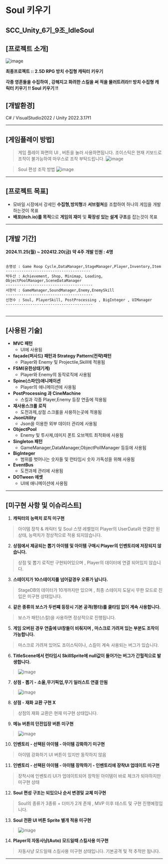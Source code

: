 Soul 키우기
=============
SCC_Unity_6기_9조_IdleSoul
-------------

## [프로젝트 소개]
![image](https://github.com/user-attachments/assets/498db46a-1225-4d20-8987-aa990e31a2e2)

**최종프로젝트 :: 2.5D RPG 방치 수집형 캐릭터 키우기**

**각종 영혼들을 수집하여 , 강해지고 화려한 스킬을 써 적을 물러트려라!!
방치 수집형 캐릭터 키우기 !! Soul 키우기 !!**

## [개발환경] 
C# / VisualStudio2022 / Unity 2022.3.17f1

---

## [게임플레이 방법]
> 게임 플레이 화면의 UI , 버튼을 눌러 사용하면됩니다.
> 조이스틱은 현재 키보드로 조작이 불가능하여 마우스로 조작 부탁드립니다.
![image](https://github.com/user-attachments/assets/8ee0b4fe-01dc-4857-a4a5-dd669d87c794)

> Soul 편성 조작 방법
![image](https://github.com/user-attachments/assets/ab7eb06e-c7c8-4a05-b5bb-2e832aee3979)


---
## [프로젝트 목표]
- 모바일 시장에서 강세인 **수집형,방치형**과 **서브컬쳐**를 조합하여 하나의 게임을 개발하는것이 목표
- **배포(itch.io)를 목적**으로 **게임의 재미** 및 **확장성 있는 설계 구조**를 잡는것이 목표

---
## [개발 기간]
**2024.11.25(월) ~ 202412.20(금) 약 4주**
**개발 인원 : 4명**
<pre>
<code>
송명성 : Game Roop Cycle,DataManager,StageManager,Player,Inventory,Item  
--------------------------------------
박두산 : Achievement, Shop, Minimap, Loading, ObjectPoolManager,SceneDataManager  
---------------------------------------
서현석 : GameManager,SoundManager,Enemy,EnemySkill    
---------------------------------------
신현수 : Soul, PlayerSkill, PostProcessing , BigInteger , UIManager
---------------------------------------
</code>
</pre>
---
## [사용된 기술]
+ **MVC 패턴**
  + UI에 사용됨  
+ **façade(퍼사드) 패턴과 Strategy Pattern(전략)패턴**
  + Player와 Enemy 및 Projectile,Skill에 적용됨
+ **FSM(유한상태기계)**
  + Player와 Enemy의 동작로직에 사용됨  
+ **Spine(스파인)애니메이션**
  + Player의 애니메이션에 사용됨
+ **PostProcessing 과 CineMachine**
  + 스킬과 각종 Player,Enemy 등장 연출에 적용됨
+ **재사용스크롤 로직**
  + 도전과제,상점 스크롤을 사용하는곳에 적용됨
+ **JsonUtility**
  + Json을 이용한 외부 데이터 관리에 사용됨  
+ **ObjectPool**
  + Enemy 및 투사체,데미지 폰트 오브젝트 최적화에 사용됨 
+ **Singleton 패턴**
  + GameManager,DataManager,ObjectPollManager 등등에 사용됨
+ **BigInteger**
  + 범위를 벗어나는 숫자들 및 런타임시 숫자 가독성을 위해 사용됨
+ **EventBus**
  + 도전과제 관리에 사용됨
+ **DOTween 에셋**
  + UI에 애니메이션에 사용됨

---

## [미구현 사항 및 이슈리스트]
>
1. **캐릭터의 능력치 로직 미구현**
> 아이템 장착 & 캐릭터 및 Soul 스텟 레벨업이 Player의 UserData와 연결만 된 상태, 능력치가 정상적으로 적용 되지않습니다.
2. **상점에서 제공되는 뽑기 아이템 및 아이템 구매시 Player의 인벤토리에 저장되지 않습니다.**
> 상점 및 뽑기 로직만 구현되어있으며 , Player의 데이터에 연결 되어있지 않습니다.
3. **스테이지가 10스테이지를 넘어갈경우 오류가 납니다.**
> StageDB의 데이터가 10개까지만 있으며 , 최종 스테이지 도달시 무한 모드로 진입은 미구현 상태입니다.
4. **같은 종류의 보스가 두번쨰 등장시 기본 공격(평타)를 쿨타임 없이 계속 사용합니다.**
> 보스가 패턴(스킬)을 사용하면 정상적으로 진행됩니다.
5. **게임 오버된 경우 연출에 UI창들이 비춰지며 , 마스크로 가려져 있는 부분도 조작이 가능합니다.**
> 마스크로 가려져 있어도 조이스틱이나, 스킬이 계속 사용되는 버그가 있습니다.
6. **TitleScene에서 런타임시 SkillSprite에 null값이 들어가는 버그가 간헐적으로 발생합니다.**
> ![image](https://github.com/user-attachments/assets/d6a2179a-267e-4ba8-8d9f-5f8c02ca37bf)
7. **상점 - 뽑기 - 소울,무기픽업,무기 일러스트 연결 안됨**
> ![image](https://github.com/user-attachments/assets/954fbcb4-e386-4310-a77a-f1509992dae3)
8. **상점 - 재화 교환 구현 X**
> 상점의 재화 교환은 현재 미구현 상태입니다.
9. **메뉴 버튼의 던전입장 버튼 미구현**
> ![image](https://github.com/user-attachments/assets/351942ea-88a4-4615-94e5-b055cd804052)
10. **인벤토리 - 선택된 아이템 - 아이템 강화하기 미구현**
> 아이템 강화하기 UI 버튼이 있지만 동작하지 않음
11. **인벤토리 - 선택된 아이템 - 아이템 장착하기 - 인벤토리에 장착UI 업데이트 미구현**
> 장착시에 인벤토리 UI가 업데이트되어 장착된 아이템이 바로 체크가 되야하지만 미구현 상태
12. **Soul 편성 구조는 되있으나 순서 변경및 교체 미구현**
> Soul의 종류가 3종류 + 더미가 2개 존재 , MVP 이후 테스트 및 구현 진행예정입니다.
13. **Soul 전환 UI 버튼 Sprite 별개 적용 미구현**
> ![image](https://github.com/user-attachments/assets/e3018057-f05f-4d67-bf28-13987dc4e155)
14. **Player의 자동사냥(Auto) 모드일때 스킬사용 미구현**
> 자동사냥 모드일때 스킬사용 미구현 상태입니다. 기본공격 및 적 추적만 됩니다.
---
